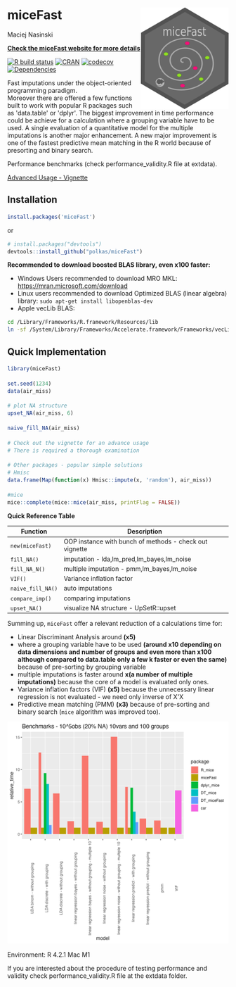 # miceFast <a href='https://github.com/polkas/miceFast'><img src='man/figures/miceFast_logo.png' align="right" width="200" /></a>
Maciej Nasinski  

[**Check the miceFast website for more details**](https://polkas.github.io/miceFast/index.html)

[![R build status](https://github.com/polkas/miceFast/workflows/R-CMD-check/badge.svg)](https://github.com/polkas/miceFast/actions)
[![CRAN](http://www.r-pkg.org/badges/version/miceFast)](https://cran.r-project.org/package=miceFast)
[![codecov](https://codecov.io/gh/Polkas/miceFast/branch/master/graph/badge.svg)](https://app.codecov.io/gh/Polkas/miceFast)
[![Dependencies](https://tinyverse.netlify.com/badge/miceFast)](https://cran.r-project.org/package=miceFast)

Fast imputations under the object-oriented programming paradigm. 	
Moreover there are offered a few functions built to work with popular R packages such as 'data.table' or 'dplyr'.
The biggest improvement in time performance could be achieve for a calculation where a grouping variable have to be used.
A single evaluation of a quantitative model for the multiple imputations is another major enhancement.
A new major improvement is one of the fastest predictive mean matching in the R world because of presorting and binary search.

Performance benchmarks (check performance_validity.R file at extdata).

[Advanced Usage - Vignette](https://polkas.github.io/miceFast/articles/miceFast-intro.html)

## Installation

```r
install.packages('miceFast')
```

or

```r
# install.packages("devtools")
devtools::install_github("polkas/miceFast")
```

**Recommended to download boosted BLAS library, even x100 faster:**

- Windows Users recommended to download MRO MKL: https://mran.microsoft.com/download
- Linux users recommended to download Optimized BLAS (linear algebra) library: `sudo apt-get install libopenblas-dev`
- Apple vecLib BLAS:
```bash
cd /Library/Frameworks/R.framework/Resources/lib
ln -sf /System/Library/Frameworks/Accelerate.framework/Frameworks/vecLib.framework/Versions/Current/libBLAS.dylib libRblas.dylib
```

## Quick Implementation

```r
library(miceFast)

set.seed(1234)
data(air_miss)

# plot NA structure
upset_NA(air_miss, 6)

naive_fill_NA(air_miss)

# Check out the vignette for an advance usage
# There is required a thorough examination

# Other packages - popular simple solutions
# Hmisc
data.frame(Map(function(x) Hmisc::impute(x, 'random'), air_miss))

#mice
mice::complete(mice::mice(air_miss, printFlag = FALSE))

```

**Quick Reference Table** 

|  Function | Description |
|----------------------|----------------------|
| `new(miceFast)` | OOP instance with bunch of methods - check out vignette |
| `fill_NA()`  |  imputation - lda,lm_pred,lm_bayes,lm_noise |
| `fill_NA_N()` |   multiple imputation - pmm,lm_bayes,lm_noise |
| `VIF()` | Variance inflation factor |
| `naive_fill_NA()` | auto imputations |  
| `compare_imp()` | comparing imputations | 
| `upset_NA()` | visualize NA structure - UpSetR::upset|

Summing up, `miceFast` offer a relevant reduction of a calculations time for:  

- Linear Discriminant Analysis around **(x5)**
- where a grouping variable have to be used **(around x10 depending on data dimensions and number of groups and even more than x100 although compared to data.table only a few k faster or even the same)** because of pre-sorting by grouping variable
- multiple imputations is faster around **x(a number of multiple imputations)** because the core of a model is evaluated only ones.
- Variance inflation factors (VIF) **(x5)** because the unnecessary linear regression is not evaluated - we need only inverse of X'X
- Predictive mean matching (PMM) **(x3)** because of pre-sorting and binary search (`mice` algorithm was improved too).

![](man/figures/g_summary.png)

Environment: R 4.2.1 Mac M1

If you are interested about the procedure of testing performance and validity check performance_validity.R file at the extdata folder.
